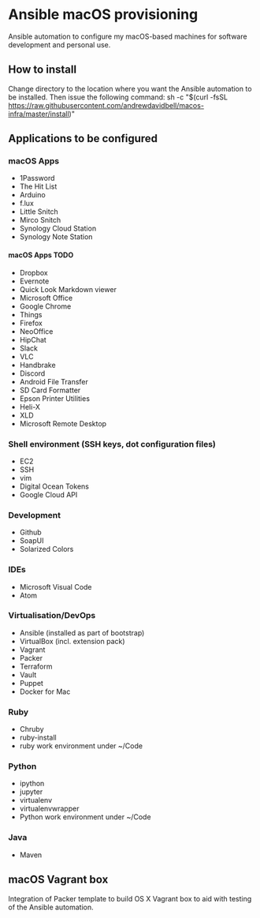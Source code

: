 # Ansible macOS provisioning
Ansible automation to configure my macOS-based machines for software development and personal use.

## How to install
Change directory to the location where you want the Ansible automation to be installed. Then issue the following command:
sh -c "$(curl -fsSL https://raw.githubusercontent.com/andrewdavidbell/macos-infra/master/install)"

## Applications to be configured
### macOS Apps
* 1Password
* The Hit List
* Arduino
* f.lux
* Little Snitch
* Mirco Snitch
* Synology Cloud Station
* Synology Note Station

#### macOS Apps TODO
* Dropbox
* Evernote
* Quick Look Markdown viewer
* Microsoft Office
* Google Chrome
* Things
* Firefox
* NeoOffice
* HipChat
* Slack
* VLC
* Handbrake
* Discord
* Android File Transfer
* SD Card Formatter
* Epson Printer Utilities
* Heli-X
* XLD
* Microsoft Remote Desktop

### Shell environment (SSH keys, dot configuration files)
* EC2
* SSH
* vim
* Digital Ocean Tokens
* Google Cloud API

### Development
* Github
* SoapUI
* Solarized Colors

### IDEs
* Microsoft Visual Code
* Atom

### Virtualisation/DevOps
* Ansible (installed as part of bootstrap)
* VirtualBox (incl. extension pack)
* Vagrant
* Packer
* Terraform
* Vault
* Puppet
* Docker for Mac

### Ruby
* Chruby
* ruby-install
* ruby work environment under ~/Code

### Python
* ipython
* jupyter
* virtualenv
* virtualenvwrapper
* Python work environment under ~/Code

### Java
* Maven

## macOS Vagrant box
Integration of Packer template to build OS X Vagrant box to aid with testing of the Ansible automation.
